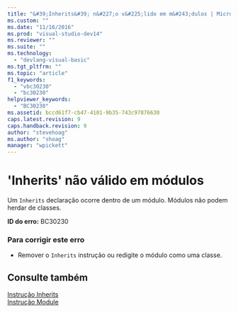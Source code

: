 ```yaml
---
title: "&#39;Inherits&#39; n&#227;o v&#225;lido em m&#243;dulos | Microsoft Docs"
ms.custom: ""
ms.date: "11/16/2016"
ms.prod: "visual-studio-dev14"
ms.reviewer: ""
ms.suite: ""
ms.technology: 
  - "devlang-visual-basic"
ms.tgt_pltfrm: ""
ms.topic: "article"
f1_keywords: 
  - "vbc30230"
  - "bc30230"
helpviewer_keywords: 
  - "BC30230"
ms.assetid: bccd61f7-cb47-4101-9b35-743c97876630
caps.latest.revision: 9
caps.handback.revision: 9
author: "stevehoag"
ms.author: "shoag"
manager: "wpickett"
---
```

# &#39;Inherits&#39; n&#227;o v&#225;lido em m&#243;dulos
Um `Inherits` declaração ocorre dentro de um módulo. Módulos não podem herdar de classes.  
  
 **ID do erro:** BC30230  
  
### Para corrigir este erro  
  
-   Remover o `Inherits` instrução ou redigite o módulo como uma classe.  
  
## Consulte também  
 [Instrução Inherits](../../visual-basic/language-reference/statements/inherits-statement.md)   
 [Instrução Module](../../visual-basic/language-reference/statements/module-statement.md)